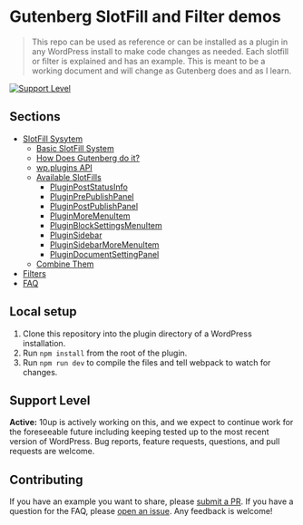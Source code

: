 # Gutenberg SlotFill and Filter demos

> This repo can be used as reference or can be installed as a plugin in any WordPress install to make code changes as needed.
Each slotfill or filter is explained and has an example. This is meant to be a working document and will change as Gutenberg does and as I learn.

[![Support Level](https://img.shields.io/badge/support-active-green.svg)](#support-level) 

## Sections

* [SlotFill Sysytem](./src/slots)
	* [Basic SlotFill System](./src/slots)
	* [How Does Gutenberg do it?](./src/slots/how-does-gutenberg-do-it.md)
	* [wp.plugins API](./src/slots/wp-plugins-api.md)
	* [Available SlotFills](./src/slots/available-slot-fills.md)
		* [PluginPostStatusInfo](./src/slots/plugin-post-status-info.md)
		* [PluginPrePublishPanel](./src/slots/plugin-pre-publish-panel.md)
		* [PluginPostPublishPanel](./src/slots/plugin-post-publish-panel.md)
		* [PluginMoreMenuItem](./src/slots/plugin-more-menu-item.md)
		* [PluginBlockSettingsMenuItem](./src/slots/plugin-block-settings-menu-item.md)
		* [PluginSidebar](./src/slots/plugin-sidebar.md)
		* [PluginSidebarMoreMenuItem](./src/slots/plugin-sidebar-more-menu-item.md)
		* [PluginDocumentSettingPanel](./src/slots/plugin-document-setting-panel.md)
	* [Combine Them](./src/slots/hcombine-them.md)
* [Filters](./src/filters)
* [FAQ](./src/faq)

## Local setup

1. Clone this repository into the plugin directory of a WordPress installation.
2. Run `npm install` from the root of the plugin.
3. Run `npm run dev` to compile the files and tell webpack to watch for changes.

## Support Level

**Active:** 10up is actively working on this, and we expect to continue work for the foreseeable future including keeping tested up to the most recent version of WordPress.  Bug reports, feature requests, questions, and pull requests are welcome.

## Contributing

If you have an example you want to share, please [submit a PR](https://github.com/10up/slotfill-and-filter-demos/compare). If you have a question for the FAQ, please [open an issue](https://github.com/10up/slotfill-and-filter-demos/issues/new/choose).
Any feedback is welcome!
